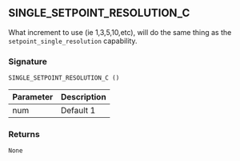 ## SINGLE\_SETPOINT\_RESOLUTION\_C

What increment to use (ie 1,3,5,10,etc), will do the same thing as the `setpoint_single_resolution` capability.


### Signature

`SINGLE_SETPOINT_RESOLUTION_C ()` 


| Parameter | Description |
| --- | --- |
| num | Default 1 |


### Returns

`None`
